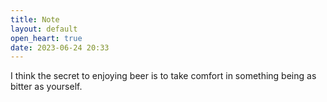 ```yaml
---
title: Note
layout: default
open_heart: true
date: 2023-06-24 20:33
---
```


I think the secret to enjoying beer is to take comfort in something being as bitter as yourself.
